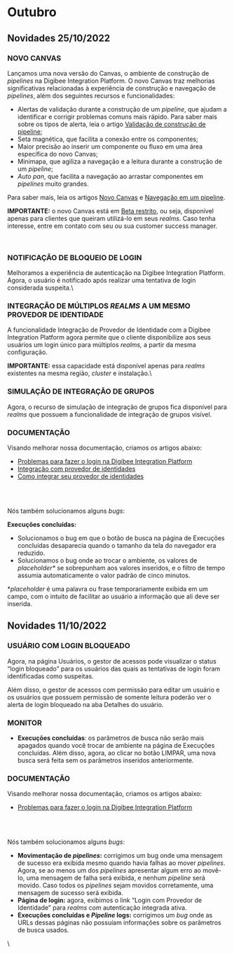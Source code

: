 # Outubro

## Novidades 25/10/2022

### **NOVO CANVAS**

Lançamos uma nova versão do Canvas, o ambiente de construção de _pipelines_ na Digibee Integration Platform. O novo Canvas traz melhorias significativas relacionadas à experiência de construção e navegação de _pipelines_, além dos seguintes recursos e funcionalidades:

* Alertas de validação durante a construção de um _pipeline_, que ajudam a identificar e corrigir problemas comuns mais rápido. Para saber mais sobre os tipos de alerta, leia o artigo [Validação de construção de pipeline](https://docs.digibee.com/documentation/v/pt-br/build/pipelines/validacao-de-construcao-do-pipeline);
* Seta magnética, que facilita a conexão entre os componentes;
* Maior precisão ao inserir um componente ou fluxo em uma área específica do novo Canvas;
* Minimapa, que agiliza a navegação e a leitura durante a construção de um _pipeline_;
* _Auto pan_, que facilita a navegação ao arrastar componentes em _pipelines_ muito grandes.

Para saber mais, leia os artigos [Novo Canvas](https://docs.digibee.com/documentation/v/pt-br/build/novo-canvas-beta-restricted) e [Navegação em um pipeline](https://docs.digibee.com/documentation/v/pt-br/build/novo-canvas-beta-restricted/navegacao-em-um-pipeline-beta-restrito).

**IMPORTANTE:** o novo Canvas está em [Beta restrito](https://docs.digibee.com/documentation/v/pt-br/geral/programa-beta), ou seja, disponível apenas para clientes que queiram utilizá-lo em seus _realms_. Caso tenha interesse, entre em contato com seu ou sua customer success manager.

\
&#x20;

### **NOTIFICAÇÃO DE BLOQUEIO DE LOGIN**

Melhoramos a experiência de autenticação na Digibee Integration Platform. Agora, o usuário é notificado após realizar uma tentativa de login considerada suspeita.\




### **INTEGRAÇÃO DE MÚLTIPLOS **_**REALMS**_** A UM MESMO PROVEDOR DE IDENTIDADE**

A funcionalidade Integração de Provedor de Identidade com a Digibee Integration Platform agora permite que o cliente disponibilize aos seus usuários um login único para múltiplos _realms,_ a partir da mesma configuração.

**IMPORTANTE:** essa capacidade está disponível apenas para _realms_ existentes na mesma região, _cluster_ e instalação.\




### **SIMULAÇÃO DE INTEGRAÇÃO DE GRUPOS**

Agora, o recurso de simulação de integração de grupos fica disponível para _realms_ que possuem a funcionalidade de integração de grupos visível.





### DOCUMENTAÇÃO

Visando melhorar nossa documentação, criamos os artigos abaixo:

* [Problemas para fazer o login na Digibee Integration Platform](https://intercom.help/godigibee/pt-BR/articles/6618894-problemas-para-fazer-o-login-na-digibee-integration-platform)
* [Integração com provedor de identidades](https://docs.digibee.com/documentation/v/pt-br/administration/integracao-de-provedor-de-identidades)
* [Como integrar seu provedor de identidades](https://docs.digibee.com/documentation/v/pt-br/administration/integracao-de-provedor-de-identidades/como-integrar-seu-provedor-de-identidades)

&#x20;

\
&#x20;\
&#x20; &#x20;

Nós também solucionamos alguns _bugs_:

**Execuções concluídas:**

* Solucionamos o bug em que o botão de busca na página de Execuções concluídas desaparecia quando o tamanho da tela do navegador era reduzido.
* Solucionamos o bug onde ao trocar o ambiente, os valores de _placeholder\*_ se sobrepunham aos valores inseridos, e o filtro de tempo assumia automaticamente o valor padrão de cinco minutos.

\*_placeholder_ é uma palavra ou frase temporariamente exibida em um campo, com o intuito de facilitar ao usuário a informação que ali deve ser inserida.





## Novidades **11**/10/2022

### **USUÁRIO COM LOGIN BLOQUEADO**

Agora, na página Usuários, o gestor de acessos pode visualizar o status “login bloqueado” para os usuários das quais as tentativas de login foram identificadas como suspeitas.

Além disso, o gestor de acessos com permissão para editar um usuário e os usuários que possuem permissão de somente leitura poderão ver o alerta de login bloqueado na aba Detalhes do usuário.



### **MONITOR**

* **Execuções concluídas**: os parâmetros de busca não serão mais apagados quando você trocar de ambiente na página de Execuções concluídas. Além disso, agora, ao clicar no botão LIMPAR, uma nova busca será feita sem os parâmetros inseridos anteriormente.



### DOCUMENTAÇÃO

Visando melhorar nossa documentação, criamos os artigos abaixo:

* [Problemas para fazer o login na Digibee Integration Platform](https://intercom.help/godigibee/pt-BR/articles/6618894-problemas-para-fazer-o-login-na-digibee-integration-platform)

&#x20;

\
&#x20;\
&#x20; &#x20;

Nós também solucionamos alguns _bugs_:

* **Movimentação de **_**pipelines**_**:** corrigimos um bug onde uma mensagem de sucesso era exibida mesmo quando havia falhas ao mover _pipelines_. Agora, se ao menos um dos _pipelines_ apresentar algum erro ao movê-lo, uma mensagem de falha será exibida, e nenhum _pipeline_ será movido. Caso todos os _pipelines_ sejam movidos corretamente, uma mensagem de sucesso será exibida.
* **Página de login:** agora, exibimos o link “Login com Provedor de Identidade” para _realms_ com autenticação integrada ativa.
* **Execuções concluídas e **_**Pipeline**_** logs:** corrigimos um _bug_ onde as URLs dessas páginas não possuíam informações sobre os parâmetros de busca usados.

\
